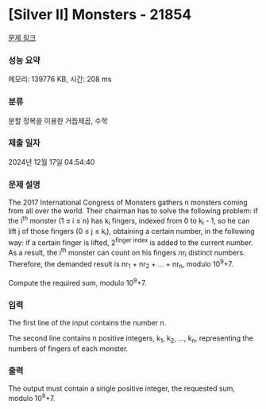 # [Silver II] Monsters - 21854 

[문제 링크](https://www.acmicpc.net/problem/21854) 

### 성능 요약

메모리: 139776 KB, 시간: 208 ms

### 분류

분할 정복을 이용한 거듭제곱, 수학

### 제출 일자

2024년 12월 17일 04:54:40

### 문제 설명

<p>The 2017 International Congress of Monsters gathers n monsters coming from all over the world. Their chairman has to solve the following problem: if the i<sup>th</sup> monster (1 ≤ i ≤ n) has k<sub>i</sub> fingers, indexed from 0 to k<sub>i</sub> - 1, so he can lift j of those fingers (0 ≤ j ≤ k<sub>i</sub>), obtaining a certain number, in the following way: if a certain finger is lifted, 2<sup>finger index</sup> is added to the current number. As a result, the i<sup>th</sup> monster can count on his fingers nr<sub>i</sub> distinct numbers. Therefore, the demanded result is nr<sub>1</sub> + nr<sub>2</sub> + … + nr<sub>n</sub>, modulo 10<sup>9</sup>+7.</p>

<p>Compute the required sum, modulo 10<sup>9</sup>+7.</p>

### 입력 

 <p>The first line of the input contains the number n.</p>

<p>The second line contains n positive integers, k<sub>1</sub>, k<sub>2</sub>, …, k<sub>n</sub>, representing the numbers of fingers of each monster.</p>

### 출력 

 <p>The output must contain a single positive integer, the requested sum, modulo 10<sup>9</sup>+7.</p>

